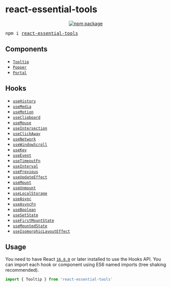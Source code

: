 # react-essential-tools

<div align="center">
  <a href="https://www.npmjs.com/package/react-essential-tools">
    <img src="https://img.shields.io/npm/v/react-essential-tools.svg" alt="npm package" />
  </a>
</div>

<pre>npm i <a href="https://www.npmjs.com/package/react-essential-tools">react-essential-tools</a></pre>

## Components

- [`Tooltip`](./src/components/Tooltip)
- [`Popper`](./src/components/Popper)
- [`Portal`](./src/components/Portal)

## Hooks

- [`useHistory`](./src/hooks/useHistory)
- [`useMedia`](./src/hooks/useMedia)
- [`useMotion`](./src/hooks/useMotion)
- [`useClipboard`](./src/hooks/useClipboard)
- [`useMouse`](./src/hooks/useMouse)
- [`useIntersection`](./src/hooks/useIntersection)
- [`useClickAway`](./src/hooks/useClickAway)
- [`useNetwork`](./src/hooks/useNetwork)
- [`useWindowScroll`](./src/hooks/useWindowScroll)
- [`useKey`](./src/hooks/useKey)
- [`useEvent`](./src/hooks/useEvent)
- [`useTimeoutFn`](./src/hooks/useTimeoutFn)
- [`useInterval`](./src/hooks/useInterval)
- [`usePrevious`](./src/hooks/usePrevious)
- [`useUpdateEffect`](./src/hooks/useUpdateEffect)
- [`useMount`](./src/hooks/useMount)
- [`useUnmount`](./src/hooks/useUnmount)
- [`useLocalStorage`](./src/hooks/useLocalStorage)
- [`useAsync`](./src/hooks/useAsync)
- [`useAsyncFn`](./src/hooks/useAsyncFn)
- [`useBoolean`](./src/hooks/useBoolean)
- [`useSetState`](./src/hooks/useSetState)
- [`useFirstMountState`](./src/hooks/useFirstMountState)
- [`useMountedState`](./src/hooks/useMountedState)
- [`useIsomorphicLayoutEffect`](./src/hooks/useIsomorphicLayoutEffect)

## Usage

You need to have React [`16.8.0`](https://reactjs.org/blog/2019/02/06/react-v16.8.0.html) or later installed to use the Hooks API. You can import each hook or component using ES6 named imports (tree shaking recommended).

```js
import { Tooltip } from 'react-essential-tools'
```
